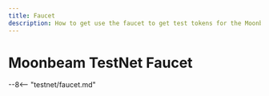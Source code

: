 ```yaml
---
title: Faucet
description: How to get use the faucet to get test tokens for the Moonbeam TestNet
---
```


# Moonbeam TestNet Faucet

--8<-- "testnet/faucet.md"

